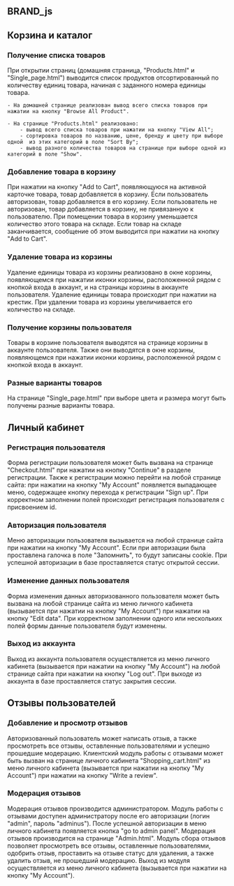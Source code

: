 BRAND_js
----
## Корзина и каталог

### Получение списка товаров
При открытии страниц (домашняя страница, "Products.html" и "Single_page.html") выводится список продуктов отсортированный по количеству единиц товара, начиная с заданного номера единицы товара. 

    - На домашней странице реализован вывод всего списка товаров при нажатии на кнопку "Browse All Product".
    
    - На странице "Products.html" реализовано:
        - вывод всего списка товаров при нажатии на кнопку "View All";
        - сортировка товаров по названию, цене, бренду и цвету при выборе одной  из этих категорий в поле "Sort By";
        - вывод разного количества товаров на странице при выборе одной из категорий в поле "Show".

### Добавление товара в корзину
При нажатии на кнопку "Add to Cart", появляющуюся на активной карточке товара, товар добавляется в корзину. Если пользователь авторизован, товар добавляется в его корзину. Если пользователь не авторизован, товар добавляется в корзину, не привязанную к пользователю. При помещении товара в корзину уменьшается количество этого товара на складе. Если товар на складе заканчивается, сообщение об этом выводится при нажатии на кнопку "Add to Cart".

### Удаление товара из корзины
Удаление единицы товара из корзины реализовано в окне корзины, появляющемся при нажатии иконки корзины, расположенной рядом с кнопкой входа в аккаунт, и на страницы корзины в аккаунте пользователя. Удаление единицы товара происходит при нажатии на крестик. При удалении товара из корзины увеличивается его количество на складе.

### Получение корзины пользователя
Товары в корзине пользователя выводятся на странице корзины в аккаунте пользователя. Также они выводятся в окне корзины, появляющемся при нажатии иконки корзины, расположенной рядом с кнопкой входа в аккаунт.

### Разные варианты товаров
На странице "Single_page.html" при выборе цвета и размера могут быть получены разные варианты товара.

## Личный кабинет

### Регистрация пользователя
Форма регистрации пользователя может быть вызвана на странице "Сheckout.html" при нажатии на кнопку "Continue" в разделе регистрации. Также к регистрации можно перейти на любой странице сайта: при нажатии на кнопку "My Account" появляется выпадающее меню, содержащее кнопку перехода к регистрации "Sign up". При корректном заполнении полей происходит регистрация пользователя с присвоением id.

### Авторизация пользователя
Меню авторизации пользователя вызывается на любой странице сайта при нажатии на кнопку "My Account". Если при авторизации была проставлена галочка в поле "Запомнить", то будут записаны cookie.
При успешной авторизации в базе проставляется статус открытой сессии.

### Изменение данных пользователя
Форма изменения данных авторизованного пользователя может быть вызвана на любой странице сайта из меню личного кабинета (вызывается при нажатии на кнопку "My Account") при нажатии на кнопку "Edit data". При корректном заполнении одного или нескольких полей формы данные пользователя будут изменены.

### Выход из аккаунта 
Выход из аккаунта пользователя осуществляется из меню личного кабинета (вызывается при нажатии на кнопку "My Account") на любой странице сайта при нажатии на кнопку "Log out".
При выходе из аккаунта в базе проставляется статус закрытия сессии.

## Отзывы пользователей

### Добавление и просмотр отзывов 
Авторизованный пользователь может написать отзыв, а также просмотреть все отзывы, оставленные пользователями и успешно прошедшие модерацию. Клиентский модуль работы с отзывами может быть вызван на странице личного кабинета "Shopping_cart.html" из меню личного кабинета (вызывается при нажатии на кнопку "My Account") при нажатии на кнопку "Write a review". 

### Модерация отзывов
Модерация отзывов производится администратором. Модуль работы с отзывами доступен администратору после его авторизации (логин "admin", пароль "adminus"). После успешной авторизации в меню личного кабинета появляется кнопка "go to admin panel". Модерация отзывов производится на странице "Admin.html". Модуль сбора отзывов позволяет просмотреть все отзывы, оставленные пользователями, одобрить отзыв, проставить на отзыве статус для удаления, а также удалить отзыв, не прошедший модерацию. Выход из модуля осуществляется из меню личного кабинета (вызывается при нажатии на кнопку "My Account").